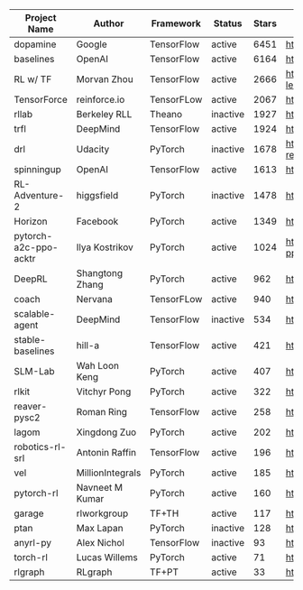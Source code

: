 |Project Name         |Author          |Framework |Status  |Stars|Repo|
|---------------------|----------------|----------|--------|-----|----|
|dopamine             |Google          |TensorFlow|active  |6451 |https://github.com/google/dopamine |
|baselines            |OpenAI          |TensorFlow|active  |6164 |https://github.com/openai/baselines |
|RL w/ TF             |Morvan Zhou     |TensorFlow|active  |2666 |https://github.com/MorvanZhou/Reinforcement-learning-with-tensorflow |
|TensorForce          |reinforce.io    |TensorFLow|active  |2067 |https://github.com/reinforceio/tensorforce |
|rllab                |Berkeley RLL    |Theano    |inactive|1927 |https://github.com/rll/rllab |
|trfl                 |DeepMind        |TensorFlow|active  |1924 |https://github.com/deepmind/trfl |
|drl                  |Udacity         |PyTorch   |inactive|1678 |https://github.com/udacity/deep-reinforcement-learning |
|spinningup           |OpenAI          |TensorFlow|active  |1613 |https://github.com/openai/spinningup |
|RL-Adventure-2       |higgsfield      |PyTorch   |inactive|1478 |https://github.com/higgsfield/RL-Adventure-2 |
|Horizon              |Facebook        |PyTorch   |active  |1349 |https://github.com/facebookresearch/Horizon |
|pytorch-a2c-ppo-acktr|Ilya Kostrikov  |PyTorch   |active  |1024 |https://github.com/ikostrikov/pytorch-a2c-ppo-acktr |
|DeepRL               |Shangtong Zhang |PyTorch   |active  |962  |https://github.com/ShangtongZhang/DeepRL |
|coach                |Nervana         |TensorFLow|active  |940  |https://github.com/NervanaSystems/coach |
|scalable-agent       |DeepMind        |TensorFlow|inactive|534  |https://github.com/deepmind/scalable_agent |
|stable-baselines     |hill-a          |TensorFlow|active  |421  |https://github.com/hill-a/stable-baselines |
|SLM-Lab              |Wah Loon Keng   |PyTorch   |active  |407  |https://github.com/kengz/SLM-Lab |
|rlkit                |Vitchyr Pong    |PyTorch   |active  |322  |https://github.com/vitchyr/rlkit |
|reaver-pysc2         |Roman Ring      |TensorFlow|active  |258  |https://github.com/inoryy/reaver-pysc2 |
|lagom                |Xingdong Zuo    |PyTorch   |active  |202  |https://github.com/zuoxingdong/lagom |
|robotics-rl-srl      |Antonin Raffin  |TensorFlow|active  |196  |https://github.com/araffin/robotics-rl-srl |
|vel                  |MillionIntegrals|PyTorch   |active  |185  |https://github.com/MillionIntegrals/vel |
|pytorch-rl           |Navneet M Kumar |PyTorch   |active  |160  |https://github.com/navneet-nmk/pytorch-rl |
|garage               |rlworkgroup     |TF+TH     |active  |117  |https://github.com/rlworkgroup/garage |
|ptan                 |Max Lapan       |PyTorch   |inactive|128  |https://github.com/Shmuma/ptan |
|anyrl-py             |Alex Nichol     |TensorFlow|inactive|93   |https://github.com/unixpickle/anyrl-py |
|torch-rl             |Lucas Willems   |PyTorch   |active  |71   |https://github.com/lcswillems/torch-rl |
|rlgraph              |RLgraph         |TF+PT     |active  |33   |https://github.com/rlgraph/rlgraph |
